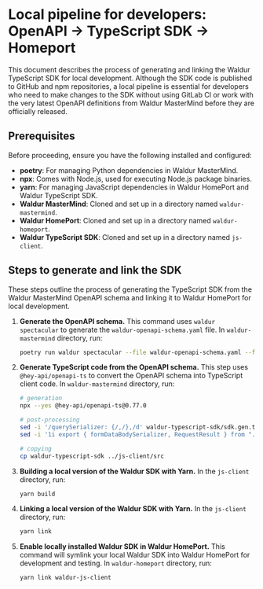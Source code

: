 # Local pipeline for developers: OpenAPI -> TypeScript SDK -> Homeport

This document describes the process of generating and linking the Waldur TypeScript SDK for local development. Although the SDK code is published to GitHub and npm repositories, a local pipeline is essential for developers who need to make changes to the SDK without using GitLab CI or work with the very latest OpenAPI definitions from Waldur MasterMind before they are officially released.

## Prerequisites

Before proceeding, ensure you have the following installed and configured:

* **poetry**: For managing Python dependencies in Waldur MasterMind.
* **npx**: Comes with Node.js, used for executing Node.js package binaries.
* **yarn**: For managing JavaScript dependencies in Waldur HomePort and Waldur TypeScript SDK.
* **Waldur MasterMind**: Cloned and set up in a directory named `waldur-mastermind`.
* **Waldur HomePort**: Cloned and set up in a directory named `waldur-homeport`.
* **Waldur TypeScript SDK**: Cloned and set up in a directory named `js-client`.

## Steps to generate and link the SDK

These steps outline the process of generating the TypeScript SDK from the Waldur MasterMind OpenAPI schema and linking it to Waldur HomePort for local development.

1.  **Generate the OpenAPI schema.**
    This command uses `waldur spectacular` to generate the `waldur-openapi-schema.yaml` file. In `waldur-mastermind` directory, run:
    ```bash
    poetry run waldur spectacular --file waldur-openapi-schema.yaml --fail-on-warn
    ```

2.  **Generate TypeScript code from the OpenAPI schema.**
    This step uses `@hey-api/openapi-ts` to convert the OpenAPI schema into TypeScript client code. In `waldur-mastermind` directory, run:
    ```bash
    # generation
    npx --yes @hey-api/openapi-ts@0.77.0

    # post-processing
    sed -i '/querySerializer: {/,/},/d' waldur-typescript-sdk/sdk.gen.ts
    sed -i '1i export { formDataBodySerializer, RequestResult } from "./client";' waldur-typescript-sdk/index.ts

    # copying
    cp waldur-typescript-sdk ../js-client/src
    ```

3. **Building a local version of the Waldur SDK with Yarn.**
    In the `js-client` directory, run:
    ```bash
    yarn build
    ```

4. **Linking a local version of the Waldur SDK with Yarn.**
    In the `js-client` directory, run:
    ```bash
    yarn link
    ```

5. **Enable locally installed Waldur SDK in Waldur HomePort.**
    This command will symlink your local Waldur SDK into Waldur HomePort for development and testing. In `waldur-homeport` directory, run:
    ```bash
    yarn link waldur-js-client
    ```
